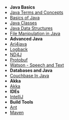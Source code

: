 - **Java Basics**
- [Java Terms and Concepts](/learn_to_code/java/java_terms_and_concepts)
- [Basics of Java](/learn_to_code/java/java_basics)
- [Java Classes](/learn_to_code/java/java_classes) 
- [Java Data Structures](/learn_to_code/java/java_data_structures)  
- [File Manipulation in Java](/learn_to_code/java/java_file_manipulation) 
- **Advanced Java**
- [Ari4java](/learn_to_code/java/ari4java)  
- [Logback](/learn_to_code/java/logback)
- [ND4J](/learn_to_code/java/nd4j)
- [Protobuf](/learn_to_code/java/protobuf)
- [Watson - Speech and Text](/learn_to_code/java/watson_speech_and_text_JavaSDK)
- **Databases and Java**  
- [Couchbase In Java](/learn_to_code/java/java_couchbase)  
- **Akka** 
- [Akka](/learn_to_code/java/akka/)
- **IDEs**
- [IntelliJ](/learn_to_code/java/intellij)
- **Build Tools**
- [Ant](/learn_to_code/java/ant)
- [Maven](/learn_to_code/java/maven)
